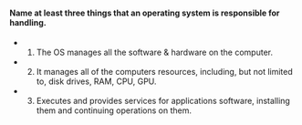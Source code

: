 #### Name at least three things that an operating system is responsible for handling.
* 1. The OS manages all the software & hardware on the computer.
* 2. It manages all of the computers resources, including, but not limited to, disk drives, RAM, CPU, GPU.
* 3. Executes and provides services for applications software, installing them and continuing operations on them.


